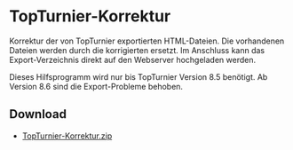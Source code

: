 # TopTurnier-Korrektur

Korrektur der von TopTurnier exportierten HTML-Dateien.  Die vorhandenen Dateien werden durch die korrigierten ersetzt.  Im Anschluss kann das Export-Verzeichnis direkt auf den Webserver hochgeladen werden.

Dieses Hilfsprogramm wird nur bis TopTurnier Version 8.5 benötigt.  Ab Version 8.6 sind die Export-Probleme behoben.

## Download

* [TopTurnier-Korrektur.zip](https://raw.githubusercontent.com/vog/TopTurnier-Korrektur/master/TopTurnier-Korrektur.zip)
